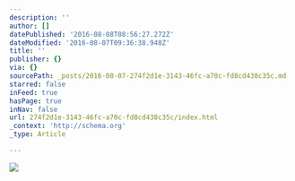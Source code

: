 ```yaml
---
description: ''
author: []
datePublished: '2016-08-08T08:56:27.272Z'
dateModified: '2016-08-07T09:36:38.948Z'
title: ''
publisher: {}
via: {}
sourcePath: _posts/2016-08-07-274f2d1e-3143-46fc-a70c-fd8cd438c35c.md
starred: false
inFeed: true
hasPage: true
inNav: false
url: 274f2d1e-3143-46fc-a70c-fd8cd438c35c/index.html
_context: 'http://schema.org'
_type: Article

---
```

![](https://the-grid-user-content.s3-us-west-2.amazonaws.com/9c57b2bf-a777-4086-8bbe-016a066b7844.jpg)